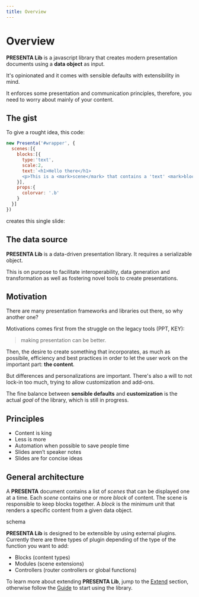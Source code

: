 ```yaml
---
title: Overview
---
```


# Overview

**PRESENTA Lib** is a javascript library that creates modern presentation documents using a **data object** as input.

It's opinionated and it comes with sensible defaults with extensibility in mind.

It enforces some presentation and communication principles, therefore, you need to worry about mainly of your content.



## The gist

To give a rought idea, this code:

```js
new Presenta('#wrapper', {
  scenes:[{
    blocks:[{
      type:'text',
      scale:2,
      text:`<h1>Hello there</h1>
      <p>This is a <mark>scene</mark> that contains a 'text' <mark>block</mark>...</p>`
    }],
    props:{
      colorvar: '.b'
    }
  }]
})
```

creates this single slide:

<pDemo01 />



## The data source

**PRESENTA Lib** is a data-driven presentation library. It requires a serializable object.

This is on purpose to facilitate interoperability, data generation and transformation as well as fostering novel tools to create presentations.



## Motivation

There are many presentation frameworks and libraries out there, so why another one?

Motivations comes first from the struggle on the legacy tools (PPT, KEY):

> making presentation can be better.

Then, the desire to create something that incorporates, as much as possibile, efficiency and best practices in order to let the user work on the important part: **the content**.

But differences and personalizations are important. There's also a will to not lock-in too much, trying to allow customization and add-ons.

The fine balance between **sensible defaults** and **customization** is the actual *goal* of the library, which is still in progress.

## Principles

- Content is king
- Less is more
- Automation when possible to save people time
- Slides aren’t speaker notes
- Slides are for concise ideas

## General architecture

A **PRESENTA** document contains a list of *scenes* that can be displayed one at a time. Each *scene* contains one or more *block* of content. The scene is responsible to keep blocks together. A *block* is the minimum unit that renders a specific content from  a given data object.

schema

**PRESENTA Lib** is designed to be extensible by using external plugins. Currently there are three types of plugin depending of the type of the function you want to add:

- Blocks (content types)
- Modules (scene extensions)
- Controllers (router controllers or global functions)

To learn more about extending **PRESENTA Lib**, jump to the [Extend](/extend) section, otherwise follow the [Guide](/guide) to start using the library.
